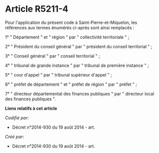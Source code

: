 # Article R5211-4

Pour l'application du présent code à Saint-Pierre-et-Miquelon, les références aux termes énumérés ci-après sont ainsi
remplacés :

1° " Département " et " région " par " collectivité territoriale " ;

2° " Président du conseil général " par " président du conseil territorial " ;

3° " Conseil général " par " conseil territorial " ;

4° " tribunal de grande instance " par " tribunal de première instance " ;

5° " cour d'appel " par " tribunal supérieur d'appel " ;

6° " préfet de département " et " préfet de région " par " préfet " ;

7° " directeur départemental des finances publiques " par " directeur local des finances publiques ".

**Liens relatifs à cet article**

_Codifié par_:

  - Décret n°2014-930 du 19 août 2014 - art.

_Créé par_:

  - Décret n°2014-930 du 19 août 2014 - art.
